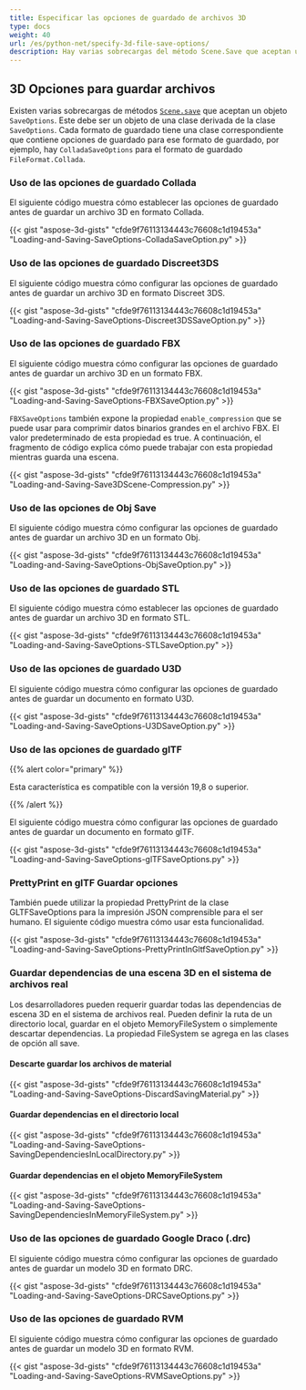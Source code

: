 ```yaml
---
title: Especificar las opciones de guardado de archivos 3D
type: docs
weight: 40
url: /es/python-net/specify-3d-file-save-options/
description: Hay varias sobrecargas del método Scene.Save que aceptan un objeto SaveOptions. Cada formato de guardado tiene una clase correspondiente que contiene opciones de guardado para ese formato de guardado.
---
```

##  **3D Opciones para guardar archivos**
Existen varias sobrecargas de métodos [`Scene.save`](https://reference.aspose.com/3d/net/aspose.threed/scene) que aceptan un objeto `SaveOptions`. Este debe ser un objeto de una clase derivada de la clase `SaveOptions`. Cada formato de guardado tiene una clase correspondiente que contiene opciones de guardado para ese formato de guardado, por ejemplo, hay `ColladaSaveOptions` para el formato de guardado `FileFormat.Collada`.
###  **Uso de las opciones de guardado Collada**
El siguiente código muestra cómo establecer las opciones de guardado antes de guardar un archivo 3D en formato Collada.

{{< gist "aspose-3d-gists" "cfde9f76113134443c76608c1d19453a" "Loading-and-Saving-SaveOptions-ColladaSaveOption.py" >}}
###  **Uso de las opciones de guardado Discreet3DS**
El siguiente código muestra cómo configurar las opciones de guardado antes de guardar un archivo 3D en formato Discreet 3DS.

{{< gist "aspose-3d-gists" "cfde9f76113134443c76608c1d19453a" "Loading-and-Saving-SaveOptions-Discreet3DSSaveOption.py" >}}
###  **Uso de las opciones de guardado FBX**
El siguiente código muestra cómo configurar las opciones de guardado antes de guardar un archivo 3D en un formato FBX.

{{< gist "aspose-3d-gists" "cfde9f76113134443c76608c1d19453a" "Loading-and-Saving-SaveOptions-FBXSaveOption.py" >}}

`FBXSaveOptions` también expone la propiedad `enable_compression` que se puede usar para comprimir datos binarios grandes en el archivo FBX. El valor predeterminado de esta propiedad es true. A continuación, el fragmento de código explica cómo puede trabajar con esta propiedad mientras guarda una escena.



{{< gist "aspose-3d-gists" "cfde9f76113134443c76608c1d19453a" "Loading-and-Saving-Save3DScene-Compression.py" >}}
###  **Uso de las opciones de Obj Save**
El siguiente código muestra cómo configurar las opciones de guardado antes de guardar un archivo 3D en un formato Obj.

{{< gist "aspose-3d-gists" "cfde9f76113134443c76608c1d19453a" "Loading-and-Saving-SaveOptions-ObjSaveOption.py" >}}
###  **Uso de las opciones de guardado STL**
El siguiente código muestra cómo establecer las opciones de guardado antes de guardar un archivo 3D en formato STL.

{{< gist "aspose-3d-gists" "cfde9f76113134443c76608c1d19453a" "Loading-and-Saving-SaveOptions-STLSaveOption.py" >}}
###  **Uso de las opciones de guardado U3D**
El siguiente código muestra cómo configurar las opciones de guardado antes de guardar un documento en formato U3D.

{{< gist "aspose-3d-gists" "cfde9f76113134443c76608c1d19453a" "Loading-and-Saving-SaveOptions-U3DSaveOption.py" >}}
###  **Uso de las opciones de guardado glTF**
{{% alert color="primary" %}} 

Esta característica es compatible con la versión 19,8 o superior.

{{% /alert %}} 



El siguiente código muestra cómo configurar las opciones de guardado antes de guardar un documento en formato glTF.

{{< gist "aspose-3d-gists" "cfde9f76113134443c76608c1d19453a" "Loading-and-Saving-SaveOptions-glTFSaveOptions.py" >}}
###  **PrettyPrint en glTF Guardar opciones**
También puede utilizar la propiedad PrettyPrint de la clase GLTFSaveOptions para la impresión JSON comprensible para el ser humano. El siguiente código muestra cómo usar esta funcionalidad.

{{< gist "aspose-3d-gists" "cfde9f76113134443c76608c1d19453a" "Loading-and-Saving-SaveOptions-PrettyPrintInGltfSaveOption.py" >}}
###  **Guardar dependencias de una escena 3D en el sistema de archivos real**
Los desarrolladores pueden requerir guardar todas las dependencias de escena 3D en el sistema de archivos real. Pueden definir la ruta de un directorio local, guardar en el objeto MemoryFileSystem o simplemente descartar dependencias. La propiedad FileSystem se agrega en las clases de opción all save.
####  **Descarte guardar los archivos de material**
{{< gist "aspose-3d-gists" "cfde9f76113134443c76608c1d19453a" "Loading-and-Saving-SaveOptions-DiscardSavingMaterial.py" >}}
####  **Guardar dependencias en el directorio local**
{{< gist "aspose-3d-gists" "cfde9f76113134443c76608c1d19453a" "Loading-and-Saving-SaveOptions-SavingDependenciesInLocalDirectory.py" >}}
####  **Guardar dependencias en el objeto MemoryFileSystem**
{{< gist "aspose-3d-gists" "cfde9f76113134443c76608c1d19453a" "Loading-and-Saving-SaveOptions-SavingDependenciesInMemoryFileSystem.py" >}}
###  **Uso de las opciones de guardado Google Draco (.drc)**
El siguiente código muestra cómo configurar las opciones de guardado antes de guardar un modelo 3D en formato DRC.

{{< gist "aspose-3d-gists" "cfde9f76113134443c76608c1d19453a" "Loading-and-Saving-SaveOptions-DRCSaveOptions.py" >}}
###  **Uso de las opciones de guardado RVM**
El siguiente código muestra cómo configurar las opciones de guardado antes de guardar un modelo 3D en formato RVM.

{{< gist "aspose-3d-gists" "cfde9f76113134443c76608c1d19453a" "Loading-and-Saving-SaveOptions-RVMSaveOptions.py" >}}

